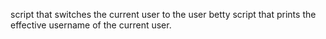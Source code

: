 script that switches the current user to the user betty
 script that prints the effective username of the current user.
